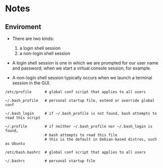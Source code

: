 # Notes

## Enviroment

- There are two kinds:
  1. a login shell session
  2. a non-login shell session

- A login shell session is one in which we are prompted for our user name and password;
  when we start a virtual console session, for example.

- A non-login shell session typically occurs when we launch a terminal session in the GUI.

```shell
/etc/profile      # global conf script that applies to all users

~/.bash_profile   # personal startup file, extend or override global conf

~/.bash_login     # if ~/.bash_profile is not found, bash attempts to read this script

~/.profile        # if neither ~/.bash_profile nor ~/.bash_login is found,
                  # bash attempts to read this file
                  # this is the default in Debian-based distros, such as Ubuntu

/etc/bash.bashrc  # global conf script that applies to all users

~/.bashrc         # personal startup file
```

